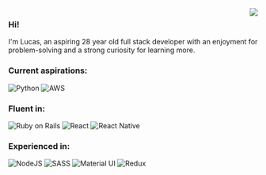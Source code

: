 <img align='right' src="https://github-readme-stats.vercel.app/api/top-langs/?username=LucasKnudsen&layout=compact&theme=algolia&langs_count=6&line_height=16&bg_color=00000000" />

### Hi!
I'm Lucas, an aspiring 28 year old full stack developer with an enjoyment for problem-solving and a strong curiosity for learning more.

### Current aspirations:

![Python](https://img.shields.io/badge/Python-3776AB?style=for-the-badge&logo=python&logoColor=white)
![AWS](https://img.shields.io/badge/Amazon_AWS-232F3E?style=for-the-badge&logo=amazon-aws&logoColor=white)

### Fluent in:  

![Ruby on Rails](https://img.shields.io/badge/Ruby_on_Rails-CC0000?style=for-the-badge&logo=ruby-on-rails&logoColor=white) 
![React](https://img.shields.io/badge/React-20232A?style=for-the-badge&logo=react&logoColor=61DAFB) 
![React Native](https://img.shields.io/badge/React_Native-20232A?style=for-the-badge&logo=react&logoColor=61DAFB)

### Experienced in:

![NodeJS](https://img.shields.io/badge/Node.js-43853D?style=for-the-badge&logo=node.js&logoColor=white)
![SASS](https://img.shields.io/badge/Sass-CC6699?style=for-the-badge&logo=sass&logoColor=white)
![Material UI](https://img.shields.io/badge/Material--UI-0081CB?style=for-the-badge&logo=material-ui&logoColor=white)
![Redux](https://img.shields.io/badge/Redux-593D88?style=for-the-badge&logo=redux&logoColor=white)
